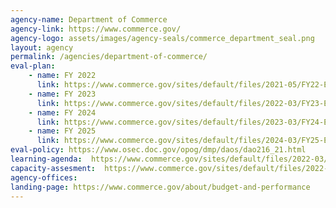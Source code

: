 ```yaml
---
agency-name: Department of Commerce
agency-link: https://www.commerce.gov/
agency-logo: assets/images/agency-seals/commerce_department_seal.png
layout: agency
permalink: /agencies/department-of-commerce/
eval-plan:
    - name: FY 2022
      link: https://www.commerce.gov/sites/default/files/2021-05/FY22-Evaluation-Plan-052421.pdf
    - name: FY 2023
      link: https://www.commerce.gov/sites/default/files/2022-03/FY23-Evaluation-Plan.pdf
    - name: FY 2024
      link: https://www.commerce.gov/sites/default/files/2023-03/FY24-Evaluation-Plan.pdf
    - name: FY 2025
      link: https://www.commerce.gov/sites/default/files/2024-03/FY25-Evaluation-Plan.pdf
eval-policy: https://www.osec.doc.gov/opog/dmp/daos/dao216_21.html
learning-agenda:  https://www.commerce.gov/sites/default/files/2022-03/DOC-Learning-Agenda-2022%E2%80%932026.pdf
capacity-assesment:  https://www.commerce.gov/sites/default/files/2022-03/Capacity-Assessment.pdf
agency-offices: 
landing-page: https://www.commerce.gov/about/budget-and-performance
---
```

